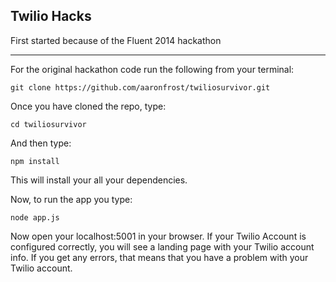 Twilio Hacks 
------------

First started because of the Fluent 2014 hackathon

---------------------------------------------------

For the original hackathon code run the following from your terminal:

```
git clone https://github.com/aaronfrost/twiliosurvivor.git
```

Once you have cloned the repo, type:

```
cd twiliosurvivor
```

And then type:
```
npm install
```
This will install your all your dependencies. 

Now, to run the app you type:
```
node app.js
```

Now open your localhost:5001 in your browser. If your Twilio Account is configured correctly, you will see a landing page with your Twilio account info. If you get any errors, that means that you have a problem with your Twilio account. 
